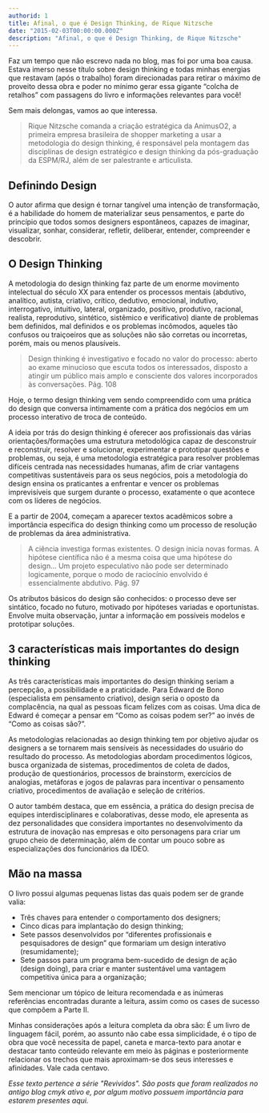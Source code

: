```yaml
---
authorid: 1
title: Afinal, o que é Design Thinking, de Rique Nitzsche
date: "2015-02-03T00:00:00.000Z"
description: "Afinal, o que é Design Thinking, de Rique Nitzsche"
---
```


Faz um tempo que não escrevo nada no blog, mas foi por uma boa causa. Estava imerso nesse título sobre design thinking e todas minhas energias que restavam (após o trabalho) foram direcionadas para retirar o máximo de proveito dessa obra e poder no mínimo gerar essa gigante “colcha de retalhos” com passagens do livro e informações relevantes para você!

Sem mais delongas, vamos ao que interessa.

> Rique Nitzsche comanda a criação estratégica da AnimusO2, a primeira empresa brasileira de shopper marketing a usar a metodologia do design thinking, é responsável pela montagem das disciplinas de design estratégico e design thinking da pós-graduação da ESPM/RJ, além de ser palestrante e articulista.

## Definindo Design

O autor afirma que design é tornar tangível uma intenção de transformação, é a habilidade do homem de materializar seus pensamentos, e parte do princípio que todos somos designers espontâneos, capazes de imaginar, visualizar, sonhar, considerar, refletir, deliberar, entender, compreender e descobrir.

## O Design Thinking

A metodologia do design thinking faz parte de um enorme movimento intelectual do século XX para entender os processos mentais (abdutivo, analítico, autista, criativo, crítico, dedutivo, emocional, indutivo, interrogativo, intuitivo, lateral, organizado, positivo, produtivo, racional, realista, reprodutivo, sintético, sistêmico e verificativo) diante de problemas bem definidos, mal definidos e os problemas incômodos, aqueles tão confusos ou traiçoeiros que as soluções não são corretas ou incorretas, porém, mais ou menos plausíveis.

> Design thinking é investigativo e focado no valor do processo: aberto ao exame minucioso que escuta todos os interessados, disposto a atingir um público mais amplo e consciente dos valores incorporados às conversações. Pág. 108

Hoje, o termo design thinking vem sendo compreendido com uma prática do design que conversa intimamente com a prática dos negócios em um processo interativo de troca de conteúdo.

A ideia por trás do design thinking é oferecer aos profissionais das várias orientações/formações uma estrutura metodológica capaz de desconstruir e reconstruir, resolver e solucionar, experimentar e prototipar questões e problemas, ou seja, é uma metodologia estratégica para resolver problemas difíceis centrada nas necessidades humanas, afim de criar vantagens competitivas sustentáveis para os seus negócios, pois a metodologia do design ensina os praticantes a enfrentar e vencer os problemas imprevisíveis que surgem durante o processo, exatamente o que acontece com os líderes de negócios.

E a partir de 2004, começam a aparecer textos acadêmicos sobre a importância específica do design thinking como um processo de resolução de problemas da área administrativa.

> A ciência investiga formas existentes. O design inicia novas formas. A hipótese científica não é a mesma coisa que uma hipótese do design… Um projeto especulativo não pode ser determinado logicamente, porque o modo de raciocínio envolvido é essencialmente abdutivo. Pág. 97

Os atributos básicos do design são conhecidos: o processo deve ser sintático, focado no futuro, motivado por hipóteses variadas e oportunistas. Envolve muita observação, juntar a informação em possíveis modelos e prototipar soluções.

## 3 características mais importantes do design thinking

As três características mais importantes do design thinking seriam a percepção, a possibilidade e a praticidade. Para Edward de Bono (especialista em pensamento criativo), design seria o oposto da complacência, na qual as pessoas ficam felizes com as coisas. Uma dica de Edward é começar a pensar em “Como as coisas podem ser?” ao invés de “Como as coisas são?”.

As metodologias relacionadas ao design thinking tem por objetivo ajudar os designers a se tornarem mais sensíveis às necessidades do usuário do resultado do processo. As metodologias abordam procedimentos lógicos, busca organizada de sistemas, procedimentos de coleta de dados, produção de questionários, processos de brainstorm, exercícios de analogias, metáforas e jogos de palavras para incentivar o pensamento criativo, procedimentos de avaliação e seleção de critérios.

O autor também destaca, que em essência, a prática do design precisa de equipes interdisciplinares e colaborativas, desse modo, ele apresenta as dez personalidades que considera importantes no desenvolvimento da estrutura de inovação nas empresas e oito personagens para criar um grupo cheio de determinação, além de contar um pouco sobre as especializações dos funcionários da IDEO.

## Mão na massa
O livro possui algumas pequenas listas das quais podem ser de grande valia:

- Três chaves para entender o comportamento dos designers;
- Cinco dicas para implantação do design thinking;
- Sete passos desenvolvidos por “diferentes profissionais e pesquisadores de design” que formariam um design interativo (resumidamente);
- Sete passos para um programa bem-sucedido de design de ação (design doing), para criar e manter sustentável uma vantagem competitiva única para a organização;

Sem mencionar um tópico de leitura recomendada e as inúmeras referências encontradas durante a leitura, assim como os cases de sucesso que compõem a Parte II.

Minhas considerações após a leitura completa da obra são: É um livro de linguagem fácil, porém, ao assunto não cabe essa simplicidade, é o tipo de obra que você necessita de papel, caneta e marca-texto para anotar e destacar tanto conteúdo relevante em meio às páginas e posteriormente relacionar os trechos que mais aproximam-se dos seus interesses e afinidades. Vale cada centavo.

*Esse texto pertence a série "Revividos". São posts que foram realizados no antigo blog cmyk ativo e, por algum motivo possuem importância para estarem presentes aqui.*